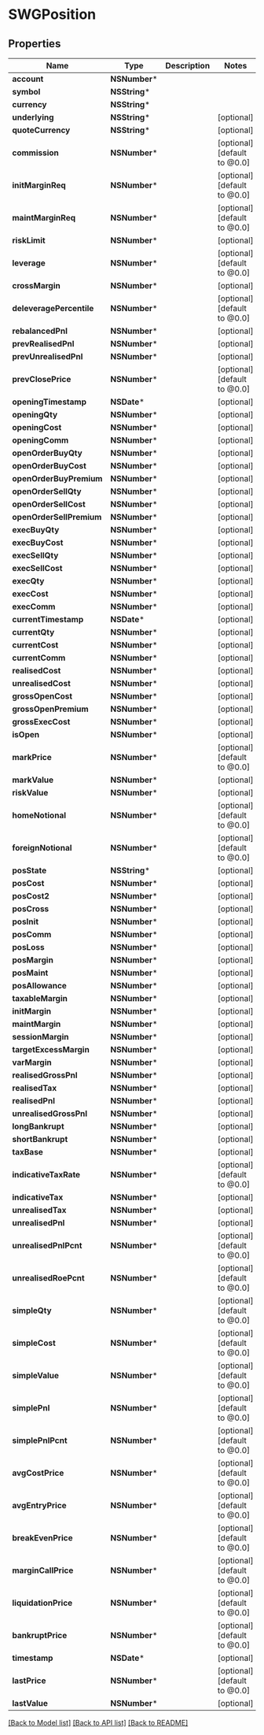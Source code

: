 # SWGPosition

## Properties
Name | Type | Description | Notes
------------ | ------------- | ------------- | -------------
**account** | **NSNumber*** |  | 
**symbol** | **NSString*** |  | 
**currency** | **NSString*** |  | 
**underlying** | **NSString*** |  | [optional] 
**quoteCurrency** | **NSString*** |  | [optional] 
**commission** | **NSNumber*** |  | [optional] [default to @0.0]
**initMarginReq** | **NSNumber*** |  | [optional] [default to @0.0]
**maintMarginReq** | **NSNumber*** |  | [optional] [default to @0.0]
**riskLimit** | **NSNumber*** |  | [optional] 
**leverage** | **NSNumber*** |  | [optional] [default to @0.0]
**crossMargin** | **NSNumber*** |  | [optional] 
**deleveragePercentile** | **NSNumber*** |  | [optional] [default to @0.0]
**rebalancedPnl** | **NSNumber*** |  | [optional] 
**prevRealisedPnl** | **NSNumber*** |  | [optional] 
**prevUnrealisedPnl** | **NSNumber*** |  | [optional] 
**prevClosePrice** | **NSNumber*** |  | [optional] [default to @0.0]
**openingTimestamp** | **NSDate*** |  | [optional] 
**openingQty** | **NSNumber*** |  | [optional] 
**openingCost** | **NSNumber*** |  | [optional] 
**openingComm** | **NSNumber*** |  | [optional] 
**openOrderBuyQty** | **NSNumber*** |  | [optional] 
**openOrderBuyCost** | **NSNumber*** |  | [optional] 
**openOrderBuyPremium** | **NSNumber*** |  | [optional] 
**openOrderSellQty** | **NSNumber*** |  | [optional] 
**openOrderSellCost** | **NSNumber*** |  | [optional] 
**openOrderSellPremium** | **NSNumber*** |  | [optional] 
**execBuyQty** | **NSNumber*** |  | [optional] 
**execBuyCost** | **NSNumber*** |  | [optional] 
**execSellQty** | **NSNumber*** |  | [optional] 
**execSellCost** | **NSNumber*** |  | [optional] 
**execQty** | **NSNumber*** |  | [optional] 
**execCost** | **NSNumber*** |  | [optional] 
**execComm** | **NSNumber*** |  | [optional] 
**currentTimestamp** | **NSDate*** |  | [optional] 
**currentQty** | **NSNumber*** |  | [optional] 
**currentCost** | **NSNumber*** |  | [optional] 
**currentComm** | **NSNumber*** |  | [optional] 
**realisedCost** | **NSNumber*** |  | [optional] 
**unrealisedCost** | **NSNumber*** |  | [optional] 
**grossOpenCost** | **NSNumber*** |  | [optional] 
**grossOpenPremium** | **NSNumber*** |  | [optional] 
**grossExecCost** | **NSNumber*** |  | [optional] 
**isOpen** | **NSNumber*** |  | [optional] 
**markPrice** | **NSNumber*** |  | [optional] [default to @0.0]
**markValue** | **NSNumber*** |  | [optional] 
**riskValue** | **NSNumber*** |  | [optional] 
**homeNotional** | **NSNumber*** |  | [optional] [default to @0.0]
**foreignNotional** | **NSNumber*** |  | [optional] [default to @0.0]
**posState** | **NSString*** |  | [optional] 
**posCost** | **NSNumber*** |  | [optional] 
**posCost2** | **NSNumber*** |  | [optional] 
**posCross** | **NSNumber*** |  | [optional] 
**posInit** | **NSNumber*** |  | [optional] 
**posComm** | **NSNumber*** |  | [optional] 
**posLoss** | **NSNumber*** |  | [optional] 
**posMargin** | **NSNumber*** |  | [optional] 
**posMaint** | **NSNumber*** |  | [optional] 
**posAllowance** | **NSNumber*** |  | [optional] 
**taxableMargin** | **NSNumber*** |  | [optional] 
**initMargin** | **NSNumber*** |  | [optional] 
**maintMargin** | **NSNumber*** |  | [optional] 
**sessionMargin** | **NSNumber*** |  | [optional] 
**targetExcessMargin** | **NSNumber*** |  | [optional] 
**varMargin** | **NSNumber*** |  | [optional] 
**realisedGrossPnl** | **NSNumber*** |  | [optional] 
**realisedTax** | **NSNumber*** |  | [optional] 
**realisedPnl** | **NSNumber*** |  | [optional] 
**unrealisedGrossPnl** | **NSNumber*** |  | [optional] 
**longBankrupt** | **NSNumber*** |  | [optional] 
**shortBankrupt** | **NSNumber*** |  | [optional] 
**taxBase** | **NSNumber*** |  | [optional] 
**indicativeTaxRate** | **NSNumber*** |  | [optional] [default to @0.0]
**indicativeTax** | **NSNumber*** |  | [optional] 
**unrealisedTax** | **NSNumber*** |  | [optional] 
**unrealisedPnl** | **NSNumber*** |  | [optional] 
**unrealisedPnlPcnt** | **NSNumber*** |  | [optional] [default to @0.0]
**unrealisedRoePcnt** | **NSNumber*** |  | [optional] [default to @0.0]
**simpleQty** | **NSNumber*** |  | [optional] [default to @0.0]
**simpleCost** | **NSNumber*** |  | [optional] [default to @0.0]
**simpleValue** | **NSNumber*** |  | [optional] [default to @0.0]
**simplePnl** | **NSNumber*** |  | [optional] [default to @0.0]
**simplePnlPcnt** | **NSNumber*** |  | [optional] [default to @0.0]
**avgCostPrice** | **NSNumber*** |  | [optional] [default to @0.0]
**avgEntryPrice** | **NSNumber*** |  | [optional] [default to @0.0]
**breakEvenPrice** | **NSNumber*** |  | [optional] [default to @0.0]
**marginCallPrice** | **NSNumber*** |  | [optional] [default to @0.0]
**liquidationPrice** | **NSNumber*** |  | [optional] [default to @0.0]
**bankruptPrice** | **NSNumber*** |  | [optional] [default to @0.0]
**timestamp** | **NSDate*** |  | [optional] 
**lastPrice** | **NSNumber*** |  | [optional] [default to @0.0]
**lastValue** | **NSNumber*** |  | [optional] 

[[Back to Model list]](../README.md#documentation-for-models) [[Back to API list]](../README.md#documentation-for-api-endpoints) [[Back to README]](../README.md)


